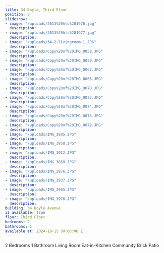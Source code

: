 ```yaml
---
title: 34 Doyle, Third Floor
position: 8
slideshow:
- image: "/uploads/2013%20htc%201976.jpg"
  description: 
- image: "/uploads/2013%20htc%201977.jpg"
  description: 
- image: "/uploads/34-2-livingroom-1.JPG"
  description: 
- image: "/uploads/Copy%20of%20IMG_0058.JPG"
  description: 
- image: "/uploads/Copy%20of%20IMG_0059.JPG"
  description: 
- image: "/uploads/Copy%20of%20IMG_0062.JPG"
  description: 
- image: "/uploads/Copy%20of%20IMG_0066.JPG"
  description: 
- image: "/uploads/Copy%20of%20IMG_0070.JPG"
  description: 
- image: "/uploads/Copy%20of%20IMG_0073.JPG"
  description: 
- image: "/uploads/Copy%20of%20IMG_0074.JPG"
  description: 
- image: "/uploads/Copy%20of%20IMG_0078.JPG"
  description: 
- image: "/uploads/Copy%20of%20IMG_0079.JPG"
  description: 
- image: "/uploads/IMG_3885.JPG"
  description: 
- image: "/uploads/IMG_3958.JPG"
  description: 
- image: "/uploads/IMG_3912.JPG"
  description: 
- image: "/uploads/IMG_3868.JPG"
  description: 
- image: "/uploads/IMG_3876.JPG"
  description: 
- image: "/uploads/IMG_3937.JPG"
  description: 
- image: "/uploads/IMG_3965.JPG"
  description: 
- image: "/uploads/IMG_3976.JPG"
  description: 
building: 34 Doyle Avenue
is available: true
floor: Third Floor
bedrooms: 2
bathrooms: 1
available at: 2024-10-15 00:00:00 Z
---
```


2 Bedrooms
1 Bathroom
Living Room
Eat-in-Kitchen
Community Brick Patio
